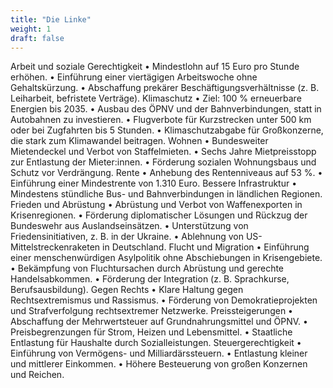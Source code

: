 ```yaml
---
title: "Die Linke"
weight: 1
draft: false
---
```


Arbeit und soziale Gerechtigkeit
•	Mindestlohn auf 15 Euro pro Stunde erhöhen.
•	Einführung einer viertägigen Arbeitswoche ohne Gehaltskürzung.
•	Abschaffung prekärer Beschäftigungsverhältnisse (z. B. Leiharbeit, befristete Verträge).
Klimaschutz
•	Ziel: 100 % erneuerbare Energien bis 2035.
•	Ausbau des ÖPNV und der Bahnverbindungen, statt in Autobahnen zu investieren.
•	Flugverbote für Kurzstrecken unter 500 km oder bei Zugfahrten bis 5 Stunden.
•	Klimaschutzabgabe für Großkonzerne, die stark zum Klimawandel beitragen.
Wohnen
•	Bundesweiter Mietendeckel und Verbot von Staffelmieten.
•	Sechs Jahre Mietpreisstopp zur Entlastung der Mieter:innen.
•	Förderung sozialen Wohnungsbaus und Schutz vor Verdrängung.
Rente
•	Anhebung des Rentenniveaus auf 53 %.
•	Einführung einer Mindestrente von 1.310 Euro.
Bessere Infrastruktur
•	Mindestens stündliche Bus- und Bahnverbindungen in ländlichen Regionen.
Frieden und Abrüstung
•	Abrüstung und Verbot von Waffenexporten in Krisenregionen.
•	Förderung diplomatischer Lösungen und Rückzug der Bundeswehr aus Auslandseinsätzen.
•	Unterstützung von Friedensinitiativen, z. B. in der Ukraine.
•	Ablehnung von US-Mittelstreckenraketen in Deutschland.
Flucht und Migration
•	Einführung einer menschenwürdigen Asylpolitik ohne Abschiebungen in Krisengebiete.
•	Bekämpfung von Fluchtursachen durch Abrüstung und gerechte Handelsabkommen.
•	Förderung der Integration (z. B. Sprachkurse, Berufsausbildung).
Gegen Rechts
•	Klare Haltung gegen Rechtsextremismus und Rassismus.
•	Förderung von Demokratieprojekten und Strafverfolgung rechtsextremer Netzwerke.
Preissteigerungen
•	Abschaffung der Mehrwertsteuer auf Grundnahrungsmittel und ÖPNV.
•	Preisbegrenzungen für Strom, Heizen und Lebensmittel.
•	Staatliche Entlastung für Haushalte durch Sozialleistungen.
Steuergerechtigkeit
•	Einführung von Vermögens- und Milliardärssteuern.
•	Entlastung kleiner und mittlerer Einkommen.
•	Höhere Besteuerung von großen Konzernen und Reichen.
